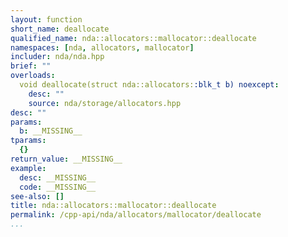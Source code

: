 ```yaml
---
layout: function
short_name: deallocate
qualified_name: nda::allocators::mallocator::deallocate
namespaces: [nda, allocators, mallocator]
includer: nda/nda.hpp
brief: ""
overloads:
  void deallocate(struct nda::allocators::blk_t b) noexcept:
    desc: ""
    source: nda/storage/allocators.hpp
desc: ""
params:
  b: __MISSING__
tparams:
  {}
return_value: __MISSING__
example:
  desc: __MISSING__
  code: __MISSING__
see-also: []
title: nda::allocators::mallocator::deallocate
permalink: /cpp-api/nda/allocators/mallocator/deallocate
...
```


